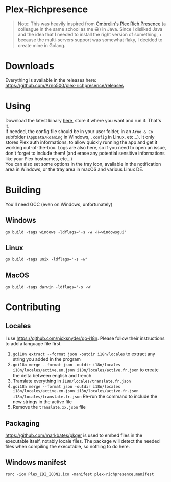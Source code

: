 # Plex-Richpresence

> Note: This was heavily inspired from [Ombrelin's Plex Rich Presence](https://github.com/Ombrelin/plex-rich-presence) (a colleague in the same school as me 😀) in Java. Since I disliked Java and the idea that I needed to install the right version of something, + because the multi-servers support was somewhat flaky, I decided to create mine in Golang.

# Downloads

Everything is available in the releases here: https://github.com/Arno500/plex-richpresence/releases

# Using

Download the latest binary [here](https://github.com/Arno500/plex-richpresence/releases), store it where you want and run it. That's it.  
If needed, the config file should be in your user folder, in an `Arno & Co` subfolder (`AppData/Roaming` in Windows, `.config` in Linux, etc...). It only stores Plex auth informations, to allow quickly running the app and get it working out-of-the-box.
Logs are also here, so if you need to open an issue, don't forget to include them! (and erase any potential sensitive informations like your Plex hostnames, etc...)  
You can also set some options in the tray icon, available in the notification area in Windows, or the tray area in macOS and various Linux DE.

# Building

You'll need GCC (even on Windows, unfortunately)

## Windows

`go build -tags windows -ldflags='-s -w -H=windowsgui'`

## Linux

`go build -tags unix -ldflags='-s -w'`

## MacOS

`go build -tags darwin -ldflags='-s -w'`

# Contributing

## Locales

I use https://github.com/nicksnyder/go-i18n. Please follow their instructions to add a language file first.

1. `goi18n extract --format json -outdir i18n/locales` to extract any string you added in the program
2. `goi18n merge --format json -outdir i18n/locales i18n/locales/active.en.json i18n/locales/active.fr.json` to create the delta between english and french
3. Translate everything in `i18n/locales/translate.fr.json`
4. `goi18n merge --format json -outdir i18n/locales i18n/locales/active.en.json i18n/locales/active.fr.json i18n/locales/translate.fr.json` Re-run the command to include the new strings in the active file
5. Remove the `translate.xx.json` file

## Packaging

https://github.com/markbates/pkger is used to embed files in the executable itself, notably locale files. The package will detect the needed files when compiling the executable, so nothing to do here.

## Windows manifest

`rsrc -ico Plex_IDI_ICON1.ico -manifest plex-richpresence.manifest`
